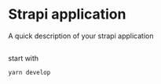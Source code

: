 # Strapi application

A quick description of your strapi application

##

start with 

```
yarn develop
```
